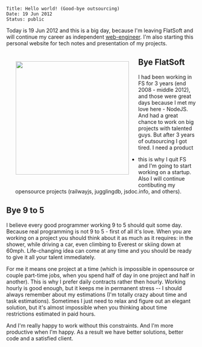     Title: Hello world! (Good-bye outsourcing)
    Date: 19 Jun 2012
    Status: public

Today is 19 Jun 2012 and this is a big day, because I'm leaving FlatSoft and will
continue my career as independent [web-engineer](/about). I'm also starting this
personal website for tech notes and presentation of my projects.

<img src="/content/articles/helloworld/fs_cup.jpg" align="left" width="300" style="margin: 25px;" />

## Bye FlatSoft

I had been working in FS for 3 years (end 2008 - middle 2012), and those were
great days because I met my love here - NodeJS. And had a great chance to work
on big projects with talented guys. But after 3 years of outsourcing I got
tired. I need a product
- this is why I quit FS and I'm going to start working on a startup. Also I will
continue contibuting my opensource projects (railwayjs, jugglingdb,
jsdoc.info, and others).

## Bye 9 to 5

I believe every good programmer working 9 to 5 should quit some day. Because
real programming is not 9 to 5 - first of all it's love. When you are working on
a project you should think about it as much as it requires: in the shower, while
driving a car, even climbing to Everest or skiing down at 60mph. Life-changing
idea can come at any time and you should be ready to give it all your talent
immediately.

For me it means one project at a time (which is impossible in opensource or
couple part-time jobs, when you spend half of day in one project and half in
another).  This is why I prefer daily contracts rather then hourly. Working
hourly is good enough, but it keeps me in permanent stress -- I should always
remember about my estimations (I'm totally crazy about time and task
estimations). Sometimes I just need to relax and figure out an elegant solution,
but it's almost impossible when you thinking about time restrictions estimated
in paid hours.

And I'm really happy to work without this constraints. And I'm more productive
when I'm happy. As a result we have better solutions, better code and a
satisfied client.


